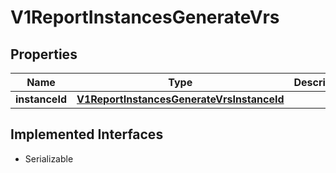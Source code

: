 

# V1ReportInstancesGenerateVrs


## Properties

Name | Type | Description | Notes
------------ | ------------- | ------------- | -------------
**instanceId** | [**V1ReportInstancesGenerateVrsInstanceId**](V1ReportInstancesGenerateVrsInstanceId.md) |  |  [optional]


## Implemented Interfaces

* Serializable


